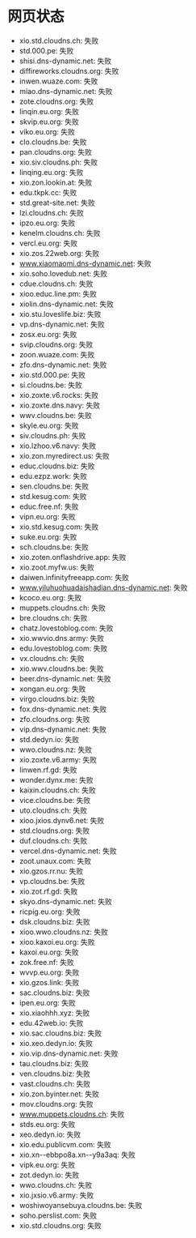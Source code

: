 # 网页状态
- xio.std.cloudns.ch: 失败
- std.000.pe: 失败
- shisi.dns-dynamic.net: 失败
- diffireworks.cloudns.org: 失败
- inwen.wuaze.com: 失败
- miao.dns-dynamic.net: 失败
- zote.cloudns.org: 失败
- linqin.eu.org: 失败
- skvip.eu.org: 失败
- viko.eu.org: 失败
- clo.cloudns.be: 失败
- pan.cloudns.org: 失败
- xio.siv.cloudns.ph: 失败
- linqing.eu.org: 失败
- xio.zon.lookin.at: 失败
- edu.tkpk.cc: 失败
- std.great-site.net: 失败
- lzi.cloudns.ch: 失败
- ipzo.eu.org: 失败
- kenelm.cloudns.ch: 失败
- vercl.eu.org: 失败
- xio.zos.22web.org: 失败
- www.xiaomaomi.dns-dynamic.net: 失败
- xio.soho.lovedub.net: 失败
- cdue.cloudns.ch: 失败
- xioo.educ.line.pm: 失败
- xiolin.dns-dynamic.net: 失败
- xio.stu.loveslife.biz: 失败
- vp.dns-dynamic.net: 失败
- zosx.eu.org: 失败
- svip.cloudns.org: 失败
- zoon.wuaze.com: 失败
- zfo.dns-dynamic.net: 失败
- xio.std.000.pe: 失败
- si.cloudns.be: 失败
- xio.zoxte.v6.rocks: 失败
- xio.zoxte.dns.navy: 失败
- wwv.cloudns.be: 失败
- skyle.eu.org: 失败
- siv.cloudns.ph: 失败
- xio.lzhoo.v6.navy: 失败
- xio.zon.myredirect.us: 失败
- educ.cloudns.biz: 失败
- edu.ezpz.work: 失败
- sen.cloudns.be: 失败
- std.kesug.com: 失败
- educ.free.nf: 失败
- vipn.eu.org: 失败
- xio.std.kesug.com: 失败
- suke.eu.org: 失败
- sch.cloudns.be: 失败
- xio.zoten.onflashdrive.app: 失败
- xio.zoot.myfw.us: 失败
- daiwen.infinityfreeapp.com: 失败
- www.yiluhuohuadaishadian.dns-dynamic.net: 失败
- kcoco.eu.org: 失败
- muppets.cloudns.ch: 失败
- bre.cloudns.ch: 失败
- chatz.lovestoblog.com: 失败
- xio.wwvio.dns.army: 失败
- edu.lovestoblog.com: 失败
- vx.cloudns.ch: 失败
- xio.wwv.cloudns.be: 失败
- beer.dns-dynamic.net: 失败
- xongan.eu.org: 失败
- virgo.cloudns.biz: 失败
- fox.dns-dynamic.net: 失败
- zfo.cloudns.org: 失败
- vip.dns-dynamic.net: 失败
- std.dedyn.io: 失败
- wwo.cloudns.nz: 失败
- xio.zoxte.v6.army: 失败
- linwen.rf.gd: 失败
- wonder.dynx.me: 失败
- kaixin.cloudns.ch: 失败
- vice.cloudns.be: 失败
- uto.cloudns.ch: 失败
- xioo.jxios.dynv6.net: 失败
- std.cloudns.org: 失败
- duf.cloudns.ch: 失败
- vercel.dns-dynamic.net: 失败
- zoot.unaux.com: 失败
- xio.gzos.rr.nu: 失败
- vp.cloudns.be: 失败
- xio.zot.rf.gd: 失败
- skyo.dns-dynamic.net: 失败
- ricpig.eu.org: 失败
- dsk.cloudns.biz: 失败
- xioo.wwo.cloudns.nz: 失败
- xioo.kaxoi.eu.org: 失败
- kaxoi.eu.org: 失败
- zok.free.nf: 失败
- wvvp.eu.org: 失败
- xio.gzos.link: 失败
- sac.cloudns.biz: 失败
- ipen.eu.org: 失败
- xio.xiaohhh.xyz: 失败
- edu.42web.io: 失败
- xio.sac.cloudns.biz: 失败
- xio.xeo.dedyn.io: 失败
- xio.vip.dns-dynamic.net: 失败
- tau.cloudns.biz: 失败
- ven.cloudns.biz: 失败
- vast.cloudns.ch: 失败
- xio.zon.byinter.net: 失败
- mov.cloudns.org: 失败
- www.muppets.cloudns.ch: 失败
- stds.eu.org: 失败
- xeo.dedyn.io: 失败
- xio.edu.publicvm.com: 失败
- xio.xn--ebbpo8a.xn--y9a3aq: 失败
- vipk.eu.org: 失败
- zot.dedyn.io: 失败
- wwo.cloudns.ch: 失败
- xio.jxsio.v6.army: 失败
- woshiwoyansebuya.cloudns.be: 失败
- soho.perslist.com: 失败
- xio.std.cloudns.org: 失败
